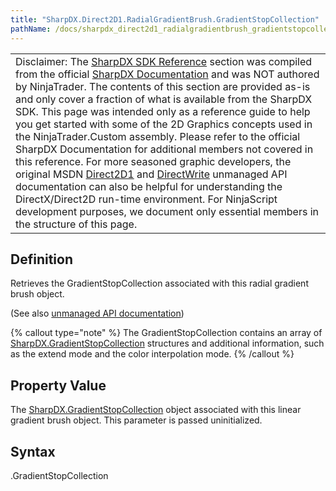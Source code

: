 ```yaml
---
title: "SharpDX.Direct2D1.RadialGradientBrush.GradientStopCollection"
pathName: /docs/sharpdx_direct2d1_radialgradientbrush_gradientstopcollection
---
```


|  |
| --- |
| Disclaimer: The [SharpDX SDK Reference](/docs/desktop/sharpdx_sdk_reference) section was compiled from the official [SharpDX Documentation](http://sharpdx.org/) and was NOT authored by NinjaTrader. The contents of this section are provided as-is and only cover a fraction of what is available from the SharpDX SDK. This page was intended only as a reference guide to help you get started with some of the 2D Graphics concepts used in the NinjaTrader.Custom assembly. Please refer to the official SharpDX Documentation for additional members not covered in this reference. For more seasoned graphic developers, the original MSDN [Direct2D1](https://msdn.microsoft.com/en-us/library/windows/desktop/dd370990.aspx) and [DirectWrite](https://msdn.microsoft.com/en-us/library/windows/desktop/dd368038.aspx) unmanaged API documentation can also be helpful for understanding the DirectX/Direct2D run-time environment. For NinjaScript development purposes, we document only essential members in the structure of this page. |

## Definition

Retrieves the GradientStopCollection associated with this radial gradient brush object.

(See also [unmanaged API documentation](http://msdn.microsoft.com/en-us/library/dd371539.aspx))

{% callout type="note" %}
The GradientStopCollection contains an array of [SharpDX.GradientStopCollection](/docs/desktop/sharpdx_direct2d1_gradientstopcollection) structures and additional information, such as the extend mode and the color interpolation mode.
{% /callout %}

## Property Value

The [SharpDX.GradientStopCollection](/docs/desktop/sharpdx_direct2d1_gradientstopcollection) object associated with this linear gradient brush object. This parameter is passed uninitialized.

## Syntax

<radialgradientbrush>.GradientStopCollection

